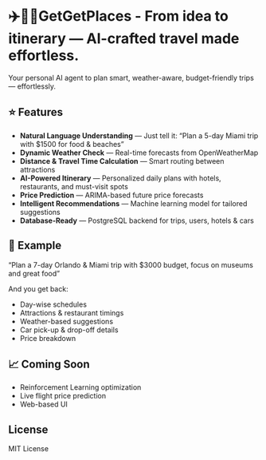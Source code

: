 # ✈️🚙🏨GetGetPlaces - From idea to itinerary — AI-crafted travel made effortless.

Your personal AI agent to plan smart, weather-aware, budget-friendly trips — effortlessly.

## ⭐ Features
- **Natural Language Understanding** — Just tell it: “Plan a 5-day Miami trip with $1500 for food & beaches”
- **Dynamic Weather Check** — Real-time forecasts from OpenWeatherMap
- **Distance & Travel Time Calculation** — Smart routing between attractions
- **AI-Powered Itinerary** — Personalized daily plans with hotels, restaurants, and must-visit spots
- **Price Prediction** — ARIMA-based future price forecasts
- **Intelligent Recommendations** — Machine learning model for tailored suggestions
- **Database-Ready** — PostgreSQL backend for trips, users, hotels & cars

## 🚀 Example

“Plan a 7-day Orlando & Miami trip with $3000 budget, focus on museums and great food”

And you get back:
- Day-wise schedules
- Attractions & restaurant timings
- Weather-based suggestions
- Car pick-up & drop-off details
- Price breakdown

## 📈 Coming Soon
- Reinforcement Learning optimization
- Live flight price prediction
- Web-based UI

## License

MIT License